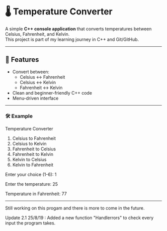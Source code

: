 # 🌡️ Temperature Converter

A simple **C++ console application** that converts temperatures between Celsius, Fahrenheit, and Kelvin.  
This project is part of my learning journey in C++ and Git/GitHub.

---

## 🚀 Features
- Convert between:
  - Celsius ↔ Fahrenheit
  - Celsius ↔ Kelvin
  - Fahrenheit ↔ Kelvin
- Clean and beginner-friendly C++ code
- Menu-driven interface

---

### 🛠️ Example
Temperature Converter
1. Celsius to Fahrenheit
2. Celsius to Kelvin
3. Fahrenheit to Celsius
4. Fahrenheit to Kelvin
5. Kelvin to Celsius
6. Kelvin to Fahrenheit

Enter your choice (1-6): 1

Enter the temperature: 25

Temperature in Fahrenheit: 77

---

Still working on this progam and there is more to come in the future.

Update 2.1 25/8/19 : Added a new function "Handlerrors" to check every input the program takes.
